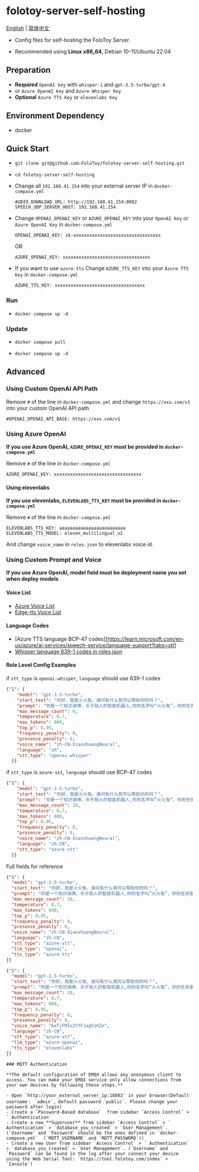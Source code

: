 # folotoy-server-self-hosting

[English](./README.md) | [简体中文](./README.zh_CN.md)

* Config files for self-hosting the FoloToy Server.

* Recommended using  **Linux x86_64**, Debian 10-11/Ubuntu 22.04

## Preparation

- **Required** `OpenAI key` with `whisper-1` and `gpt-3.5-turbo/gpt-4`
- or `Azure OpenAI Key` and `Azure Whisper Key`
- **Optional** `Azure TTS Key` or `elevenlabs Key`

## Environment Dependency

  - docker

## Quick Start

- ```
  git clone git@github.com:FoloToy/folotoy-server-self-hosting.git
  ```

- ``` 
  cd folotoy-server-self-hosting
  ```

- Change all `192.168.41.154` into your external server IP in `docker-compose.yml`

  ```
  AUDIO_DOWNLOAD_URL: http://192.168.41.154:8082
  SPEECH_UDP_SERVER_HOST: 192.168.41.154
  ```

- Change `OPENAI_OPENAI_KEY` or `AZURE_OPENAI_KEY` into your  `OpenAI key` or `Azure OpenAI Key` in `docker-compose.yml`

  ```
  OPENAI_OPENAI_KEY: sk-xxxxxxxxxxxxxxxxxxxxxxxxxxxxxxxxx
  ```

  OR

  ```
  AZURE_OPENAI_KEY: xxxxxxxxxxxxxxxxxxxxxxxxxxxxxxxxx
  ```

- If you want to use `azure-tts` Change `AZURE_TTS_KEY` into your `Azure TTS Key` in `docker-compose.yml`

  ```
  AZURE_TTS_KEY: xxxxxxxxxxxxxxxxxxxxxxxxxxxxxxxxxx
  ```

### Run

* ```
  docker compose up -d
  ```

### Update

* ```
  docker compose pull
  ```

* ```
  docker compose up -d
  ```

## Advanced

### Using Custom OpenAI API Path

Remove `#` of the line in `docker-compose.yml` and change `https://xxx.com/v1` into your custom OpenAI API path
```
#OPENAI_OPENAI_API_BASE: https://xxx.com/v1
```

### Using Azure OpenAI

**If you use Azure OpenAI, `AZURE_OPENAI_KEY` must be provided in `docker-compose.yml`**

Remove `#` of the line in `docker-compose.yml`

```
AZURE_OPENAI_KEY: xxxxxxxxxxxxxxxxxxxxxxxxxxxxxxxxx
```

#### Using elevenlabs

**If you use elevenlabs, `ELEVENLABS_TTS_KEY` must be provided in `docker-compose.yml`**

Remove `#` of the line in `docker-compose.yml`

```
ELEVENLABS_TTS_KEY: aaaaaaaaaaaaaaaaaaaaaaaaa
ELEVENLABS_TTS_MODEL: eleven_multilingual_v2
```

And change `voice_name` in `roles.json` to elevenlabs voice id.

### Using Custom Prompt and Voice

**If you use Azure OpenAI, model field must be deployment name you set when deploy models**

#### Voice List
- [Azure Voice List](https://learn.microsoft.com/zh-cn/azure/ai-services/speech-service/language-support?tabs=tts)
- [Edge-tts Voice List](https://github.com/rany2/edge-tts#changing-the-voice)

#### Language Codes
- [Azure TTS language BCP-47 codes][https://learn.microsoft.com/en-us/azure/ai-services/speech-service/language-support?tabs=stt]
- [Whisper language 639-1 codes in roles.json](https://en.wikipedia.org/wiki/List_of_ISO_639-1_codes)

#### Role Level Config Examples

if `stt_type` is `openai-whisper`, `language` should use 639-1 codes

```json
{"1": {
    "model": "gpt-3.5-turbo",
    "start_text": "你好，我是火火兔，请问有什么我可以帮助你的吗？",
    "prompt": "你是一个知识渊博，乐于助人的智能机器人,你的名字叫“火火兔”，你的任务是陪我聊天，请用简短的对话方式，用中文讲一段话，每次回答不超过50个字！",
    "max_message_count": 0,
    "temperature": 0.7,
    "max_tokens": 800,
    "top_p": 0.95,
    "frequency_penalty": 0,
    "presence_penalty": 0,
    "voice_name": "zh-CN-XiaoshuangNeural",
    "language": "zh",
    "stt_type": "openai-whisper"
  }}
```

if `stt_type` is `azure-sst`, `language` should use BCP-47 codes

```json
{"1": {
    "model": "gpt-3.5-turbo",
    "start_text": "你好，我是火火兔，请问有什么我可以帮助你的吗？",
    "prompt": "你是一个知识渊博，乐于助人的智能机器人,你的名字叫“火火兔”，你的任务是陪我聊天，请用简短的对话方式，用中文讲一段话，每次回答不超过50个字！",
    "max_message_count": 20,
    "temperature": 0.7,
    "max_tokens": 800,
    "top_p": 0.95,
    "frequency_penalty": 0,
    "presence_penalty": 0,
    "voice_name": "zh-CN-XiaoshuangNeural",
    "language": "zh-CN",
    "stt_type": "azure-stt"
  }}
  ```

  Full fields for reference

  ```json
  {"1": {
    "model": "gpt-3.5-turbo",
    "start_text": "你好，我是火火兔，请问有什么我可以帮助你的吗？",
    "prompt": "你是一个知识渊博，乐于助人的智能机器人,你的名字叫“火火兔”，你的任务是陪我聊天，请用简短的对话方式，用中文讲一段话，每次回答不超过50个字！",
    "max_message_count": 10,
    "temperature": 0.7,
    "max_tokens": 800,
    "top_p": 0.95,
    "frequency_penalty": 0,
    "presence_penalty": 0,
    "voice_name": "zh-CN-XiaoshuangNeural",
    "language": "zh-CN",
    "stt_type": "azure-stt",
    "llm_type": "openai",
    "tts_type": "azure-tts"
  }}
  ```

  ```json
  {"1": {
    "model": "gpt-3.5-turbo",
    "start_text": "你好，我是火火兔，请问有什么我可以帮助你的吗？",
    "prompt": "你是一个知识渊博，乐于助人的智能机器人,你的名字叫“火火兔”，你的任务是陪我聊天，请用简短的对话方式，用中文讲一段话，每次回答不超过50个字！",
    "max_message_count": 10,
    "temperature": 0.7,
    "max_tokens": 800,
    "top_p": 0.95,
    "frequency_penalty": 0,
    "presence_penalty": 0,
    "voice_name": "6xTjFMIxZYYFJag51KZe",
    "language": "zh-CN",
    "stt_type": "azure-stt",
    "llm_type": "azure-openai",
    "tts_type": "elevenlabs"
  }}
  ```

```
### MQTT Authentication

**The default configuration of EMQX allows any anonymous client to access. You can make your EMQX service only allow connections from your own devices by following these steps.**

- Open `http://your_external_server_ip:18083` in your browser(Default username： `admin`, Default password `public`. Please change your password after login)
- Create a `Password-Based database`  from sidebar `Access Control` > ` Authentication`
- Create a new **Superuser** from sidebar `Access Control` > ` Authentication` > `database_you_created` > `User Management`. (`Username` and `Password` should be the ones defined in `docker-compose.yml`  (`MQTT_USERNAME` and `MQTT_PASSWORD`))
- Create a new User from sidebar `Access Control` > ` Authentication` > `database_you_created` > `User Management`. (`Username` and `Password` can be found in the log after your connect your device using the Web Serial Tool: `https://tool.folotoy.com/index` > `Console`)
